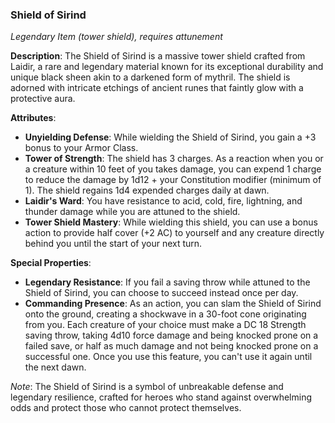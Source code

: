 ### Shield of Sirind

_Legendary Item (tower shield), requires attunement_

**Description**: The Shield of Sirind is a massive tower shield crafted from Laidir, a rare and legendary material known for its exceptional durability and unique black sheen akin to a darkened form of mythril. The shield is adorned with intricate etchings of ancient runes that faintly glow with a protective aura.

**Attributes**:

- **Unyielding Defense**: While wielding the Shield of Sirind, you gain a +3 bonus to your Armor Class.
- **Tower of Strength**: The shield has 3 charges. As a reaction when you or a creature within 10 feet of you takes damage, you can expend 1 charge to reduce the damage by 1d12 + your Constitution modifier (minimum of 1). The shield regains 1d4 expended charges daily at dawn.
- **Laidir's Ward**: You have resistance to acid, cold, fire, lightning, and thunder damage while you are attuned to the shield.
- **Tower Shield Mastery**: While wielding this shield, you can use a bonus action to provide half cover (+2 AC) to yourself and any creature directly behind you until the start of your next turn.

**Special Properties**:

- **Legendary Resistance**: If you fail a saving throw while attuned to the Shield of Sirind, you can choose to succeed instead once per day.
- **Commanding Presence**: As an action, you can slam the Shield of Sirind onto the ground, creating a shockwave in a 30-foot cone originating from you. Each creature of your choice must make a DC 18 Strength saving throw, taking 4d10 force damage and being knocked prone on a failed save, or half as much damage and not being knocked prone on a successful one. Once you use this feature, you can't use it again until the next dawn.

_Note_: The Shield of Sirind is a symbol of unbreakable defense and legendary resilience, crafted for heroes who stand against overwhelming odds and protect those who cannot protect themselves.